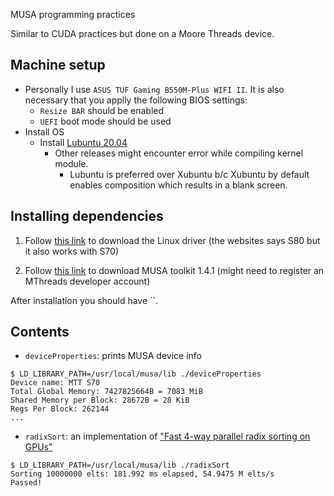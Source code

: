 MUSA programming practices

Similar to CUDA practices but done on a Moore Threads device.

## Machine setup

* Personally I use `ASUS TUF Gaming B550M-Plus WIFI II`. It is also necessary that you applly the following BIOS settings:
  * `Resize BAR` should be enabled
  * `UEFI` boot mode should be used
* Install OS
  * Install [Lubuntu 20.04](https://cdimage.ubuntu.com/lubuntu/releases/20.04.5/release/)
    * Other releases might encounter error while compiling kernel module.
      * Lubuntu is preferred over Xubuntu b/c Xubuntu by default enables composition which results in a blank screen.

## Installing dependencies

1. Follow [this link](https://www.mthreads.com/pes/drivers/driver-info?productType=DESKTOP&productModel=DESKTOP_MTT_S80&osVersion=MTT_S80_Ubuntu) to download the Linux driver (the websites says S80 but it also works with S70)

2. Follow [this link](https://developer.mthreads.com/sdk/download/musa?equipment=&os=&driverVersion=&version=) to download MUSA toolkit 1.4.1 (might need to register an MThreads developer account)

After installation you should have ``.

## Contents

* `deviceProperties`: prints MUSA device info

```
$ LD_LIBRARY_PATH=/usr/local/musa/lib ./deviceProperties
Device name: MTT S70
Total Global Memory: 7427825664B = 7083 MiB
Shared Memory per Block: 28672B = 28 KiB
Regs Per Block: 262144
...
```

* `radixSort`: an implementation of ["Fast 4-way parallel radix sorting on GPUs"](https://web.archive.org/web/20221012085306/https://vgc.poly.edu/~csilva/papers/cgf.pdf)

```
$ LD_LIBRARY_PATH=/usr/local/musa/lib ./radixSort 
Sorting 10000000 elts: 181.992 ms elapsed, 54.9475 M elts/s
Passed!
```